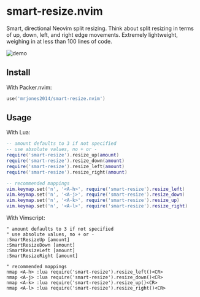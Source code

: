 # smart-resize.nvim

Smart, directional Neovim split resizing. Think about split resizing in terms of up, down, left, and right edge movements.
Extremely lightweight, weighing in at less than 100 lines of code.

![demo](./demo.gif)

## Install

With Packer.nvim:

```lua
use('mrjones2014/smart-resize.nvim')
```

## Usage

With Lua:

```lua
-- amount defaults to 3 if not specified
-- use absolute values, no + or -
require('smart-resize').resize_up(amount)
require('smart-resize').resize_down(amount)
require('smart-resize').resize_left(amount)
require('smart-resize').resize_right(amount)

-- recommended mappings
vim.keymap.set('n', '<A-h>', require('smart-resize').resize_left)
vim.keymap.set('n', '<A-j>', require('smart-resize').resize_down)
vim.keymap.set('n', '<A-k>', require('smart-resize').resize_up)
vim.keymap.set('n', '<A-l>', require('smart-resize').resize_right)
```

With Vimscript:

```VimL
" amount defaults to 3 if not specified
" use absolute values, no + or -
:SmartResizeUp [amount]
:SmartResizeDown [amount]
:SmartResizeLeft [amount]
:SmartResizeRight [amount]

" recommended mappings
nmap <A-h> :lua require('smart-resize').resize_left()<CR>
nmap <A-j> :lua require('smart-resize').resize_down()<CR>
nmap <A-k> :lua require('smart-resize').resize_up()<CR>
nmap <A-l> :lua require('smart-resize').resize_right()<CR>
```
